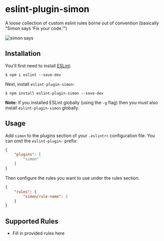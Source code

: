 # eslint-plugin-simon

A loose collection of custom eslint rules borne out of convention (basically &#34;Simon says &#39;Fix your code.&#39;&#34;)

![simon says](https://media.giphy.com/media/69m0jFfYMEU0DcwZ0J/giphy.gif)
## Installation

You'll first need to install [ESLint](http://eslint.org):

```
$ npm i eslint --save-dev
```

Next, install `eslint-plugin-simon`:

```
$ npm install eslint-plugin-simon --save-dev
```

**Note:** If you installed ESLint globally (using the `-g` flag) then you must also install `eslint-plugin-simon` globally.

## Usage

Add `simon` to the plugins section of your `.eslintrc` configuration file. You can omit the `eslint-plugin-` prefix:

```json
{
    "plugins": [
        "simon"
    ]
}
```


Then configure the rules you want to use under the rules section.

```json
{
    "rules": {
        "simon/rule-name": 2
    }
}
```

## Supported Rules

* Fill in provided rules here





